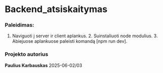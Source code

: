 # Backend_atsiskaitymas

### Paleidimas: 
1. Naviguoti į server ir client aplankus. 2. Suinstaliuoti node modulius. 3. Abiejuose aplankuose paleisti komandą [npm run dev].

### Projekto autorius
**Paulius Karbauskas**
2025-06-02/03
